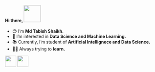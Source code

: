 <h4>Hi there, <img src="https://media.giphy.com/media/zJ3V6Ot51H8Y0/giphy.gif" width="55px"></h4>

- 😊 I’m <strong>Md Tabish Shaikh.</strong>
- 👀 I’m interested in <strong>Data Science and Machine Learning.</strong>
- 📚 Currently, I’m student of <strong>Artificial Intellignece and Data Science.</strong>
- 🐱‍💻 Always trying to **learn.**
<a href="https://www.linkedin.com/in/md-tabish-shaikh-408a50227/" target="_blank">
<img src="https://media3.giphy.com/media/HQTYdpx1yhxWpugAi2/giphy.gif?cid=ecf05e47x195qkjaoh4898lr3dsol8rnj3j12khpl0sdkphn&rid=giphy.gif&ct=s" width="36px"></a>
<a href="https://www.instagram.com/maybe7abish/" target="_blank">
<img src="https://media2.giphy.com/media/WyZy1cltG36Y04OCLG/giphy_s.gif?cid=ecf05e47pr5rx6yt7v3k4qx16wubynjqd33brnmk04t7xwhb&rid=giphy_s.gif&ct=s" width="36px" </a>


<!--
<p>
<a target="_blank"><img src="https://visitor-badge.glitch.me/badge?page_id=shaikh-7abish.shaikh-7abish" alt="Vistor Badge"></a>
</p>
shaikh7abish/shaikh7abish is a ✨ special ✨ repository because its `README.md` (this file) appears on your GitHub profile.
You can click the Preview link to take a look at your changes.
-->
